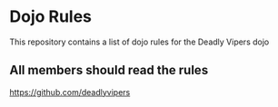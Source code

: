 Dojo Rules
==========

This repository contains a list of dojo rules for the Deadly Vipers dojo

## All members should read the rules

https://github.com/deadlyvipers

